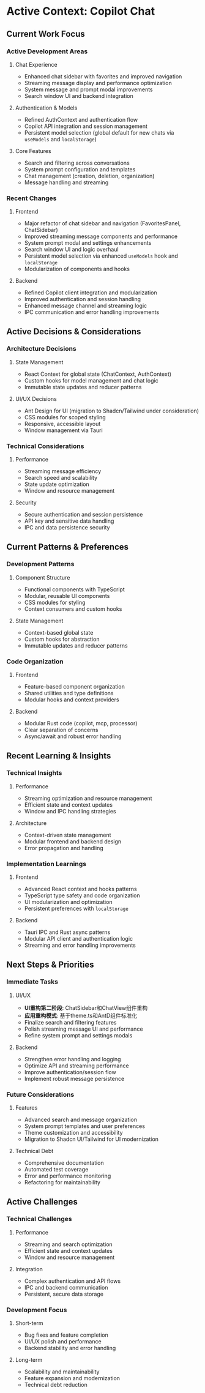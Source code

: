 # Active Context: Copilot Chat

## Current Work Focus

### Active Development Areas
1. Chat Experience
   - Enhanced chat sidebar with favorites and improved navigation
   - Streaming message display and performance optimization
   - System message and prompt modal improvements
   - Search window UI and backend integration

2. Authentication & Models
   - Refined AuthContext and authentication flow
   - Copilot API integration and session management
   - Persistent model selection (global default for new chats via `useModels` and `localStorage`)

3. Core Features
   - Search and filtering across conversations
   - System prompt configuration and templates
   - Chat management (creation, deletion, organization)
   - Message handling and streaming

### Recent Changes
1. Frontend
   - Major refactor of chat sidebar and navigation (FavoritesPanel, ChatSidebar)
   - Improved streaming message components and performance
   - System prompt modal and settings enhancements
   - Search window UI and logic overhaul
   - Persistent model selection via enhanced `useModels` hook and `localStorage`
   - Modularization of components and hooks

2. Backend
   - Refined Copilot client integration and modularization
   - Improved authentication and session handling
   - Enhanced message channel and streaming logic
   - IPC communication and error handling improvements

## Active Decisions & Considerations

### Architecture Decisions
1. State Management
   - React Context for global state (ChatContext, AuthContext)
   - Custom hooks for model management and chat logic
   - Immutable state updates and reducer patterns

2. UI/UX Decisions
   - Ant Design for UI (migration to Shadcn/Tailwind under consideration)
   - CSS modules for scoped styling
   - Responsive, accessible layout
   - Window management via Tauri

### Technical Considerations
1. Performance
   - Streaming message efficiency
   - Search speed and scalability
   - State update optimization
   - Window and resource management

2. Security
   - Secure authentication and session persistence
   - API key and sensitive data handling
   - IPC and data persistence security

## Current Patterns & Preferences

### Development Patterns
1. Component Structure
   - Functional components with TypeScript
   - Modular, reusable UI components
   - CSS modules for styling
   - Context consumers and custom hooks

2. State Management
   - Context-based global state
   - Custom hooks for abstraction
   - Immutable updates and reducer patterns

### Code Organization
1. Frontend
   - Feature-based component organization
   - Shared utilities and type definitions
   - Modular hooks and context providers

2. Backend
   - Modular Rust code (copilot, mcp, processor)
   - Clear separation of concerns
   - Async/await and robust error handling

## Recent Learning & Insights

### Technical Insights
1. Performance
   - Streaming optimization and resource management
   - Efficient state and context updates
   - Window and IPC handling strategies

2. Architecture
   - Context-driven state management
   - Modular frontend and backend design
   - Error propagation and handling

### Implementation Learnings
1. Frontend
   - Advanced React context and hooks patterns
   - TypeScript type safety and code organization
   - UI modularization and optimization
   - Persistent preferences with `localStorage`

2. Backend
   - Tauri IPC and Rust async patterns
   - Modular API client and authentication logic
   - Streaming and error handling improvements

## Next Steps & Priorities

### Immediate Tasks
1. UI/UX
   - **UI重构第二阶段**: ChatSidebar和ChatView组件重构
   - **应用重构模式**: 基于theme.ts和AntD组件标准化
   - Finalize search and filtering features
   - Polish streaming message UI and performance
   - Refine system prompt and settings modals

2. Backend
   - Strengthen error handling and logging
   - Optimize API and streaming performance
   - Improve authentication/session flow
   - Implement robust message persistence

### Future Considerations
1. Features
   - Advanced search and message organization
   - System prompt templates and user preferences
   - Theme customization and accessibility
   - Migration to Shadcn UI/Tailwind for UI modernization

2. Technical Debt
   - Comprehensive documentation
   - Automated test coverage
   - Error and performance monitoring
   - Refactoring for maintainability

## Active Challenges

### Technical Challenges
1. Performance
   - Streaming and search optimization
   - Efficient state and context updates
   - Window and resource management

2. Integration
   - Complex authentication and API flows
   - IPC and backend communication
   - Persistent, secure data storage

### Development Focus
1. Short-term
   - Bug fixes and feature completion
   - UI/UX polish and performance
   - Backend stability and error handling

2. Long-term
   - Scalability and maintainability
   - Feature expansion and modernization
   - Technical debt reduction
